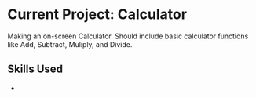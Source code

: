 # Current Project: Calculator
Making an on-screen Calculator.  Should include basic calculator functions like Add, Subtract, Muliply, and Divide.  

## Skills Used
*